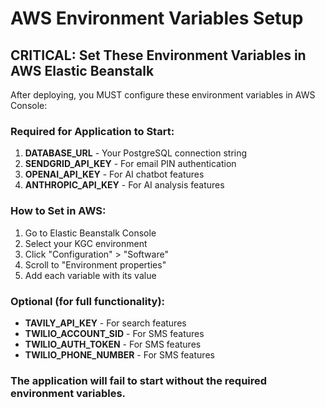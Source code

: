 # AWS Environment Variables Setup

## CRITICAL: Set These Environment Variables in AWS Elastic Beanstalk

After deploying, you MUST configure these environment variables in AWS Console:

### Required for Application to Start:
1. **DATABASE_URL** - Your PostgreSQL connection string
2. **SENDGRID_API_KEY** - For email PIN authentication
3. **OPENAI_API_KEY** - For AI chatbot features
4. **ANTHROPIC_API_KEY** - For AI analysis features

### How to Set in AWS:
1. Go to Elastic Beanstalk Console
2. Select your KGC environment
3. Click "Configuration" > "Software"
4. Scroll to "Environment properties"
5. Add each variable with its value

### Optional (for full functionality):
- **TAVILY_API_KEY** - For search features
- **TWILIO_ACCOUNT_SID** - For SMS features
- **TWILIO_AUTH_TOKEN** - For SMS features  
- **TWILIO_PHONE_NUMBER** - For SMS features

### The application will fail to start without the required environment variables.